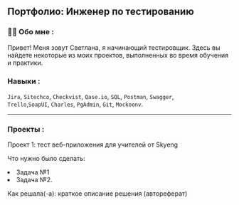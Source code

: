 ## Портфолио: Инженер по тестированию

### :woman_technologist: Обо мне :
Привет! Меня зовут Светлана, я начинающий тестировщик. Здесь вы найдете некоторые из моих проектов, выполненных во время обучения и практики.

### Навыки :
``Jira``, ``Sitechco``, ``Checkvist``, ``Qase.io``, ``SQL``, ``Postman``, ``Swagger``, <br>
``Trello``,``SoapUI``,  ``Charles``, ``PgAdmin``, ``Git``, ``Mockoonv``. 

***

### Проекты :
Проект 1: тест веб-приложения для учителей от Skyeng

Что нужно было сделать:

  <li>Задача №1</li>
  <li>Задача №2.</li>

Как решала(-а): краткое описание решения (автореферат)


